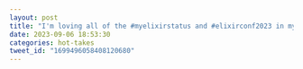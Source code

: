 ```yaml
---
layout: post
title: "I'm loving all of the #myelixirstatus and #elixirconf2023 in my timeline. There's so much happening in the community!"
date: 2023-09-06 18:53:30
categories: hot-takes
tweet_id: "1699496058408120680"
---
```



<!-- Original tweet: https://twitter.com/i/status/1699496058408120680 -->